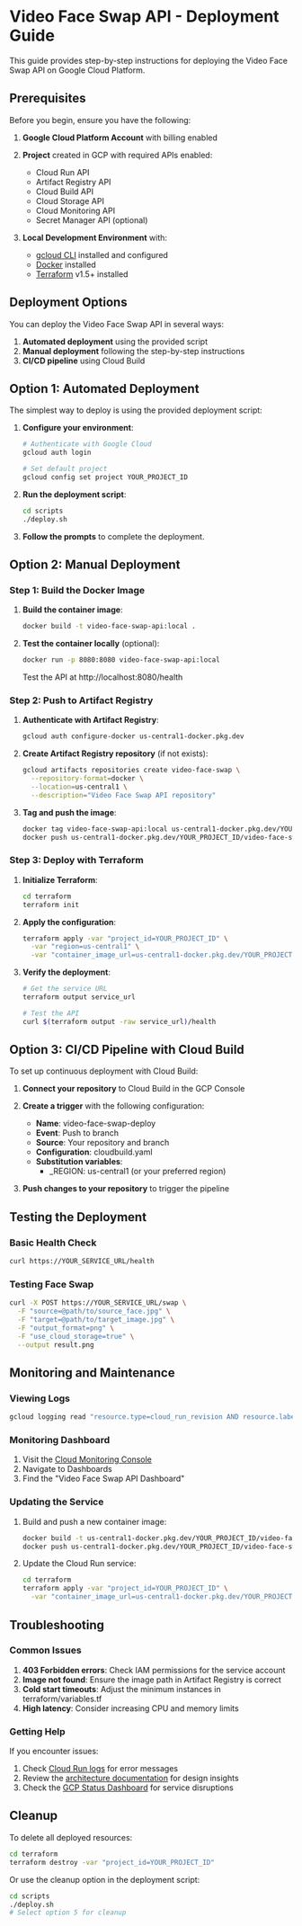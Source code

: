 # Video Face Swap API - Deployment Guide

This guide provides step-by-step instructions for deploying the Video Face Swap API on Google Cloud Platform.

## Prerequisites

Before you begin, ensure you have the following:

1. **Google Cloud Platform Account** with billing enabled
2. **Project** created in GCP with required APIs enabled:
   - Cloud Run API
   - Artifact Registry API
   - Cloud Build API
   - Cloud Storage API
   - Cloud Monitoring API
   - Secret Manager API (optional)

3. **Local Development Environment** with:
   - [gcloud CLI](https://cloud.google.com/sdk/docs/install) installed and configured
   - [Docker](https://docs.docker.com/get-docker/) installed
   - [Terraform](https://learn.hashicorp.com/tutorials/terraform/install-cli) v1.5+ installed

## Deployment Options

You can deploy the Video Face Swap API in several ways:

1. **Automated deployment** using the provided script
2. **Manual deployment** following the step-by-step instructions
3. **CI/CD pipeline** using Cloud Build

## Option 1: Automated Deployment

The simplest way to deploy is using the provided deployment script:

1. **Configure your environment**:
   ```bash
   # Authenticate with Google Cloud
   gcloud auth login
   
   # Set default project
   gcloud config set project YOUR_PROJECT_ID
   ```

2. **Run the deployment script**:
   ```bash
   cd scripts
   ./deploy.sh
   ```

3. **Follow the prompts** to complete the deployment.

## Option 2: Manual Deployment

### Step 1: Build the Docker Image

1. **Build the container image**:
   ```bash
   docker build -t video-face-swap-api:local .
   ```

2. **Test the container locally** (optional):
   ```bash
   docker run -p 8080:8080 video-face-swap-api:local
   ```

   Test the API at http://localhost:8080/health

### Step 2: Push to Artifact Registry

1. **Authenticate with Artifact Registry**:
   ```bash
   gcloud auth configure-docker us-central1-docker.pkg.dev
   ```

2. **Create Artifact Registry repository** (if not exists):
   ```bash
   gcloud artifacts repositories create video-face-swap \
     --repository-format=docker \
     --location=us-central1 \
     --description="Video Face Swap API repository"
   ```

3. **Tag and push the image**:
   ```bash
   docker tag video-face-swap-api:local us-central1-docker.pkg.dev/YOUR_PROJECT_ID/video-face-swap/api:latest
   docker push us-central1-docker.pkg.dev/YOUR_PROJECT_ID/video-face-swap/api:latest
   ```

### Step 3: Deploy with Terraform

1. **Initialize Terraform**:
   ```bash
   cd terraform
   terraform init
   ```

2. **Apply the configuration**:
   ```bash
   terraform apply -var "project_id=YOUR_PROJECT_ID" \
     -var "region=us-central1" \
     -var "container_image_url=us-central1-docker.pkg.dev/YOUR_PROJECT_ID/video-face-swap/api:latest"
   ```

3. **Verify the deployment**:
   ```bash
   # Get the service URL
   terraform output service_url
   
   # Test the API
   curl $(terraform output -raw service_url)/health
   ```

## Option 3: CI/CD Pipeline with Cloud Build

To set up continuous deployment with Cloud Build:

1. **Connect your repository** to Cloud Build in the GCP Console

2. **Create a trigger** with the following configuration:
   - **Name**: video-face-swap-deploy
   - **Event**: Push to branch
   - **Source**: Your repository and branch
   - **Configuration**: cloudbuild.yaml
   - **Substitution variables**:
     - _REGION: us-central1 (or your preferred region)

3. **Push changes to your repository** to trigger the pipeline

## Testing the Deployment

### Basic Health Check

```bash
curl https://YOUR_SERVICE_URL/health
```

### Testing Face Swap

```bash
curl -X POST https://YOUR_SERVICE_URL/swap \
  -F "source=@path/to/source_face.jpg" \
  -F "target=@path/to/target_image.jpg" \
  -F "output_format=png" \
  -F "use_cloud_storage=true" \
  --output result.png
```

## Monitoring and Maintenance

### Viewing Logs

```bash
gcloud logging read "resource.type=cloud_run_revision AND resource.labels.service_name=video-face-swap-api" --limit=10
```

### Monitoring Dashboard

1. Visit the [Cloud Monitoring Console](https://console.cloud.google.com/monitoring)
2. Navigate to Dashboards
3. Find the "Video Face Swap API Dashboard"

### Updating the Service

1. Build and push a new container image:
   ```bash
   docker build -t us-central1-docker.pkg.dev/YOUR_PROJECT_ID/video-face-swap/api:v2 .
   docker push us-central1-docker.pkg.dev/YOUR_PROJECT_ID/video-face-swap/api:v2
   ```

2. Update the Cloud Run service:
   ```bash
   cd terraform
   terraform apply -var "project_id=YOUR_PROJECT_ID" \
     -var "container_image_url=us-central1-docker.pkg.dev/YOUR_PROJECT_ID/video-face-swap/api:v2"
   ```

## Troubleshooting

### Common Issues

1. **403 Forbidden errors**: Check IAM permissions for the service account
2. **Image not found**: Ensure the image path in Artifact Registry is correct
3. **Cold start timeouts**: Adjust the minimum instances in terraform/variables.tf
4. **High latency**: Consider increasing CPU and memory limits

### Getting Help

If you encounter issues:

1. Check [Cloud Run logs](https://console.cloud.google.com/logs/query) for error messages
2. Review the [architecture documentation](./architecture_design.md) for design insights
3. Check the [GCP Status Dashboard](https://status.cloud.google.com/) for service disruptions

## Cleanup

To delete all deployed resources:

```bash
cd terraform
terraform destroy -var "project_id=YOUR_PROJECT_ID"
```

Or use the cleanup option in the deployment script:

```bash
cd scripts
./deploy.sh
# Select option 5 for cleanup
```
